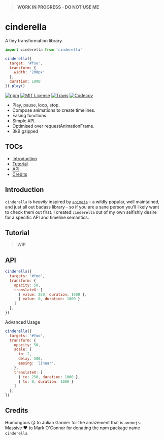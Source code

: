 > __WORK IN PROGRESS - DO NOT USE ME__

# cinderella

A tiny transformation library.

```javascript
import cinderella from 'cinderella'

cinderella({
  target: '#foo',
  transform: {
    width: '200px'
  },
  duration: 1000
}).play()
```

[![npm](https://img.shields.io/npm/v/cinderella.svg?style=flat-square)](http://npm.im/cinderella)
[![MIT License](https://img.shields.io/npm/l/cinderella.svg?style=flat-square)](http://opensource.org/licenses/MIT)
[![Travis](https://img.shields.io/travis/ctrlplusb/cinderella.svg?style=flat-square)](https://travis-ci.org/ctrlplusb/cinderella)
[![Codecov](https://img.shields.io/codecov/c/github/ctrlplusb/cinderella.svg?style=flat-square)](https://codecov.io/github/ctrlplusb/cinderella)

 - Play, pause, loop, stop.
 - Compose animations to create timelines.
 - Easing functions.
 - Simple API.
 - Optimised over requestAnimationFrame.
 - 3kB gzipped

## TOCs

  - [Introduction](#introduction)
  - [Tutorial](#tutorial)
  - [API](#api)
  - [Credits](#credits)

## Introduction

`cinderella` is _heavily_ inspired by [`animejs`](http://animejs.com/) - a wildly popular, well maintained, and just all out badass library - so if you are a sane person you'll likely want to check them out first. I created `cinderella` out of my own selfishly desire for a specific API and timeline semantics.

## Tutorial

> WIP

## API

```javascript
cinderella({
  targets: '#foo',
  transform: {
    opacity: 50,
    translateX: [
      { value: 250, duration: 1000 },
      { value: 0, duration: 1000 }
    ]
  },
})
```

Advanced Usage

```javascript
cinderella({
  targets: '#foo',
  transform: {
    opacity: 50,
    scale: {
      to: 2, 
      delay: 500,
      easing: 'linear',
    },
    translateX: [
      { to: 250, duration: 1000 },
      { to: 0, duration: 1000 }
    ]
  },
})
```

## Credits

Humongous 😘 to Julian Garnier for the amazement that is `animejs`.  ️
Massive ❤️ to Mark O'Connor for donating the npm package name `cinderella`.  ️